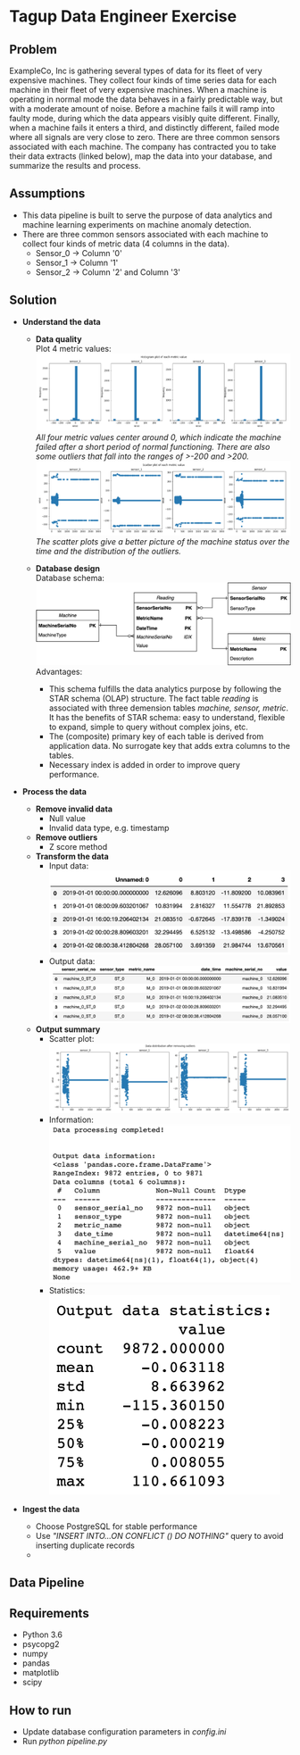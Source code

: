 # Tagup Data Engineer Exercise

## Problem
ExampleCo, Inc is gathering several types of data for its fleet of very expensive machines. They collect four kinds of time series data for each machine in their fleet of very expensive machines. When a machine is operating in normal mode the data behaves in a fairly predictable way, but with a moderate amount of noise. Before a machine fails it will ramp into faulty mode, during which the data appears visibly quite different. Finally, when a machine fails it enters a third, and distinctly different, failed mode where all signals are very close to zero. There are three common sensors associated with each machine. The company has contracted you to take their data extracts (linked below), map the data into your database, and summarize the results and process.

## Assumptions
- This data pipeline is built to serve the purpose of data analytics and machine learning experiments on machine anomaly detection.
- There are three common sensors associated with each machine to collect four kinds of metric data (4 columns in the data). 
	- Sensor_0 -> Column '0'
	- Sensor_1 -> Column '1'
	- Sensor_2 -> Column '2' and Column '3'

## Solution
- <strong>Understand the data</strong>
	- <strong>Data quality</strong>   
	Plot 4 metric values:
	![histogram](/img/histogram.png)
	_All four metric values center around 0, which indicate the machine failed after a short period of normal functioning. There are also some outliers that fall into the ranges of >-200 and >200._
	![scatter](/img/scatter.png)
	_The scatter plots give a better picture of the machine status over the time and the distribution of the outliers._

	- <strong>Database design</strong>  
	Database schema:
	![schema](/img/schema.png)
	Advantages:  
		- This schema fulfills the data analytics purpose by following the STAR schema (OLAP) structure. The fact table _reading_ is associated with three demension tables _machine, sensor, metric_. It has the benefits of STAR schema: easy to understand, flexible to expand, simple to query without complex joins, etc.
		- The (composite) primary key of each table is derived from application data. No surrogate key that adds extra columns to the tables.
		- Necessary index is added in order to improve query performance.

- <strong>Process the data</strong>
	- <strong>Remove invalid data</strong>
		- Null value
		- Invalid data type, e.g. timestamp
	- <strong>Remove outliers</strong>
		- Z score method
	- <strong>Transform the data</strong>
		- Input data:
		![raw](/img/raw.png)
		- Output data:  
		![processed](/img/processed.png)
	- <strong>Output summary</strong>
		- Scatter plot:
		![scatter_clean](/img/scatter_clean.png)
		- Information:
		![summary_1](/img/summary_1.png)
		- Statistics:
		![summary_2](/img/summary_2.png)

- <strong>Ingest the data</strong>
	- Choose PostgreSQL for stable performance
	- Use _"INSERT INTO...ON CONFLICT () DO NOTHING"_ query to avoid inserting duplicate records
	- 


## Data Pipeline



## Requirements
- Python 3.6
- psycopg2
- numpy
- pandas
- matplotlib
- scipy

## How to run
- Update database configuration parameters in _config.ini_
- Run _python pipeline.py_
